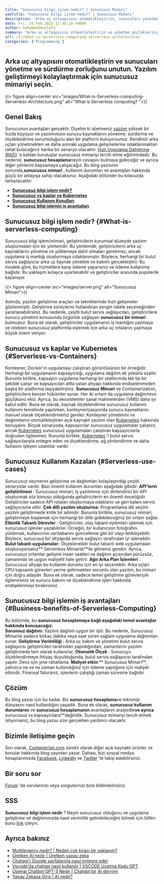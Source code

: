 ```yaml
---
title: "Sunucusuz bilgi işlem nedir? | Sunucusuz Mimari" 
seoTitle: "Sunucusuz bilgi işlem nedir? | Sunucusuz Mimari" 
description: "Arka uç altyapısını otomatikleştirin, sunucuları yönetme ve sürdürme zahmetini unutun. Yazılım geliştirmeyi kolaylaştırmak için sunucusuz mimariyi seçin." 
date: Fri, 24 Feb 2023 12:48:19 +0000
author: muhammadmustafa
summary: "Arka uç altyapısını otomatikleştirin ve yönetme güçlüklerini unutun & amp; sunucuları koruma. Yazılım geliştirmeyi kolaylaştırmak için sunucusuz mimariyi seçin." 
url: /tr/what-is-serverless-computing-serverless-architecture/
categories: ['Programming']
---
```


## Arka uç altyapısını otomatikleştirin ve sunucuları yönetme ve sürdürme zorluğunu unutun. Yazılım geliştirmeyi kolaylaştırmak için sunucusuz mimariyi seçin.

{{< figure align=center src="images/What-is-Serverless-computing-Serverless-Architecture.png" alt="What is Serverless computing? ">}}


## Genel Bakış
Sunucunun avantajları gerçektir. Diyelim ki işletmeniz [yazılım][1] yüksek bir hızda büyüyor ve yazılımınızın sunucu kaynaklarını yönetme, sürdürme ve ölçeklendirme sorumluluğunu alan bir platform buluyorsunuz. Kendinizi arka uçları yönetmekten ve daha sonraki uygulama gelişmelerine odaklanmaktan rahat bulacağınız harika bir senaryo olacaktır. [Hızlı Uygulama Geliştirme (RAD)][2] 'e katılan kuruluşlar sunucusuz mimariyi tercih etme eğilimindedir. Bu nedenle, **sunucusuz hesaplama**neyin cevapını bulmaya gideceğiz ve ayrıca diğer yönlerini kapsamaya çalışacağız. Bu blog yazısının sonunda,**sunucusuz mimari** , kullanım durumları ve avantajları hakkında güçlü bir anlayışa sahip olacaksınız.
Aşağıdaki bölümler bu kılavuzda tartışılacaktır:
* **[Sunucusuz bilgi işlem nedir?][3]** 
* [ **Sunucusuz vs kaplar ve Kubernetes** ][4]
* **[Sunucusuz Kullanım Koşulları][5]** 
* **[Sunucusuz bilgi işlemin iş avantajları][6]** 

## Sunucusuz bilgi işlem nedir? {#What-is-serverless-computing}

Sunucusuz bilgi işlem/mimari, geliştiricilerin kurumsal düzeyde yazılım oluşturmaları için bir yöntemdir. Bu yöntemde, geliştiricilerin arka uç kaynaklarını yönetme ve yüklemeye dahil olmaları gerekmez, ancak uygulama iş mantığı oluşturmaya odaklanmıştır. Böylece, herhangi bir bulut servis sağlayıcısı arka uç kaynak yönetimi ve bakımı gerçekleştirir. Bu modele göre, bu hizmetlere karşı ödeme yaparsınız ve ödeme kullanıma bağlıdır. Bu yaklaşım kolayca uyarlanabilir ve geliştiriciler arasında popülerlik kazanıyor.

{{< figure align=center src="images/server.png" alt="Sunucusuz Mimari">}}

Aslında, yazılım geliştirme araçları ve tekniklerinde hızlı gelişmeler gözlenmiştir. Geliştirme süreçlerini hızlandıran zengin iskele seçeneğinden yararlanabilirsiniz. Bu nedenle, çeşitli bulut servis sağlayıcıları, geliştiricilere sunucu yönetimi konusunda özgürlük sağlayan **sunucusuz bir mimari** bulmuştur. Buna ek olarak, geliştiriciler uygulamanın iş mantığını yazmaya ve istekleri sunucusuz platformla eşlemek için arka uç rotalarını yazmaya büyük önem veriyor.

## Sunucusuz vs kaplar ve Kubernetes {#Serverless-vs-Containers}

Konteyner, Docker'ın uygulamayı çalıştıran görüntüsünün bir örneğidir. Herhangi bir uygulamanın kapsayıcılığı, uygulama dağıtım ek yükünü azaltır. Bununla birlikte, kapsayıcı uygulama herhangi bir platformda tek tip bir şekilde çalışır ve kapsayıcıları altta yatan altyapı hakkında endişelenmeden başka bir platforma taşıyabilirsiniz.
**Sunucusuz Mimari** ve Containerization, geliştiricilere benzer hükümler sunar. Her iki ortam da uygulama dağıtımının güçlükünü eksi. Ayrıca, bu ekosistemler sanal makinelerden (VMS) daha iyi kabul edilir. Buna ek olarak, kaynak ölçeklendirme sunucusuz kullanım kullanımı temelinde yapılırken, konteynerizasyonda sunucu kaynaklarını manuel olarak ölçeklendirmeniz gerekir.
Konteyner yönetimini ve dağıtımlarını otomatikleştiren açık kaynaklı yazılım olan [Kubernetes][7] hakkında konuşalım. Birçok senaryoda, kapsayıcılar sunucusuz uygulamalar çalıştırır, ancak [Kubernetes][7] sunucusuz uygulamaları çalıştıran kapsayıcılarla doğrudan ilgilenmez. Bununla birlikte, [Kubernetes][7] 'i bulut servis sağlayıcılarıyla entegre eden ve ölçeklendirme, ağ yönlendirme ve daha fazlasını işleyen uzantılar vardır.

## Sunucusuz Kullanım Kazaları {#Serverless-use-cases}

Sunucusuz seçmenin geliştirme ve dağıtımları kolaylaştırdığı çeşitli senaryolar vardır. Bazı önemli kullanım durumları aşağıdaki gibidir:
**API'lerin geliştirilmesi** : Sunucusuz mimari, iş yazılımınız için dinlendirici bir API oluşturmak söz konusu olduğunda geliştiricilerin en önemli önceliğidir. Geliştiriciler sadece API rotaları oluşturmaya odaklanır ve geri kalanı servis sağlayıcısına aittir.
**Çok dilli yazılım oluşturma:**  Programlama dili seçimi yazılım geliştirmede kritik bir adımdır. Bununla birlikte, sunucusuz mimari, geliştirmeye başlamak için herhangi bir dille gidebileceğiniz bir ortam sağlar.
**Etkinlik Tabanlı Görevler** : Geliştiriciler, olay tabanlı eylemleri işlemek için sunucusuz işlevler yazabilirler. Örneğin, bir kullanıcının fotoğrafını yüklemek, kullanıcının veritabanını güncelleme gibi bir olayı tetikleyebilir. Böylece, sunucusız bir altyapıda servis sağlayıcı tarafından iyi işlenebilir.
**Bulut tabanlı uygulamalar:** Ölçeklenebilir bulut tabanlı web uygulamaları oluşturuyorsanız** Serverless Mimarlık**ile gitmeniz gerekir. Ayrıca, sunucusuz ortamlar gelişimi insan saatleri ve dağıtım açısından pürüzsüz, zamanında ve uygun maliyetli hale getirir.
**Ağır Arka Plan İşlemleri** : Sunucusuz altyapı bu kullanım durumu için en iyi seçenektir. Arka uçları CPU kapsamlı görevleri yerine getirmekten sorumlu olan yazılım, bu mimari için doğru adaydır. Buna ek olarak, sadece temel geliştirme görevleriyle ilgilenirsiniz ve sunucu bakımı ve ölçeklendirme işleri hakkında endişelenmeyi bırakırsınız.

## Sunucusuz bilgi işlemin iş avantajları {#Business-benefits-of-Serverless-Computing}

Bu bölümde, bu **sunucusuz hesaplamaya bağlı aşağıdaki temel avantajlar hakkında konuşacağız:**  
**Sorunsuz dağıtım:**  Yazılım dağıtım uygun bir iştir. Bu nedenle, Sunucusuz Mimarlık sadece birkaç dakika veya saat süren sağlam uygulama dağıtımları sunar.
**Geliştirme Verimliliği** : Arka uç bakım ve yönetimi bulut servis sağlayıcısı geliştiricileri tarafından yapıldığından, zamanlarını yazılım geliştirmede tam olarak kullanırlar.
**Otomatik Ölçek** : Sunucuyu ölçeklendirmeye ihtiyaç duyulduğunda, bulut servis sağlayıcısı tarafından yapılır. Devs için yine rahatlama.
**Maliyet etkin**:**  Sunucusuz Mimari**, yalnızca ne ve ne zaman kullandığınız için ödeme yaptığınız için maliyet etkindir. Finansal faturanız, işlevlerin çalıştığı zaman süresine bağlıdır.

## Çözüm
Bu blog yazısı için bu kadar. Biz **sunucusuz hesaplama**ve teknoloji dünyasını nasıl kullandığını yaşadık. Buna ek olarak, **sunucusuz kullanım durumlarını** ve **sunucusuz hesaplamanın** avantajlarını araştırdık**ve ayrıca** sunucusuz vs kapsayıcılara**değindik. Sunucusuz mimariyi tercih etmek istiyorsanız, bu blog yazısı size gerçekten yardımcı olacaktır.

## Bizimle iletişime geçin
Son olarak, [Containerize.com][8] sürekli olarak diğer açık kaynaklı ürünler ve konular hakkında blog yayınları yazar. Dahası, bizi sosyal medya hesaplarımızda [Facebook][9], [LinkedIn][10] ve [Twitter][11] 'te takip edebilirsiniz.

## Bir soru sor
[Forum][12] 'de sorularınızı veya sorgularınızı bize bildirebilirsiniz.

## SSS
**Sunucusuz bilgi işlem nedir** ?
Neyin sunucusuz olduğunu ve uygulama geliştirme ve dağıtımınızda nasıl verimlilik getirebileceğini bilmek için lütfen bunu [link][3] izleyin.

## Ayrıca bakınız
  * [Multitenancy nedir? | Neden çok kiracı bir yaklaşım?][13]
  * [Üretken AI nedir | Üretken yapay zeka][14]
  * [Chatgpt'i Google sayfalarıyla nasıl entegre eder][15]
  * [Vscode'da chatgpt nasıl kullanılır | VSCODE Uzatma Kodu GPT][16]
  * [Openai Chatbot GPT-3 Nedir | Chatgpt bir AI devrimi][17]
  * [Yapay Zekaya Giriş | AI nedir?][18]



[1]: https://products.containerize.com/
[2]: https://products.containerize.com/rad/
[3]: #What-is-serverless-computing
[4]: #Serverless-vs-Containers
[5]: #Serverless-use-cases
[6]: #Business-benefits-of-Serverless-Computing
[7]: https://products.containerize.com/devops/kubernetes/
[8]: https://www.containerize.com/
[9]: https://web.facebook.com/containerize
[10]: https://www.linkedin.com/company/containerize/
[11]: https://twitter.com/containerize_co
[12]: https://forum.containerize.com/
[13]: https://blog.containerize.com/programming/what-is-multitenancy-why-a-multi-tenant-approach-2/
[14]: https://blog.containerize.com/artificial-intelligence/what-is-generative-ai-generative-artificial-intelligence/
[15]: https://blog.containerize.com/artificial-intelligence/integrate-chatgpt-with-google-sheets/
[16]: https://blog.containerize.com/artificial-intelligence/how-to-use-chatgpt-in-vscode-the-vscode-extension-codegpt/
[17]: https://blog.containerize.com/artificial-intelligence/what-is-openai-chatbot-gpt-3-chatgpt-an-ai-revolution/
[18]: https://blog.containerize.com/artificial-intelligence/an-introduction-to-artificial-intelligence-what-is-ai/
